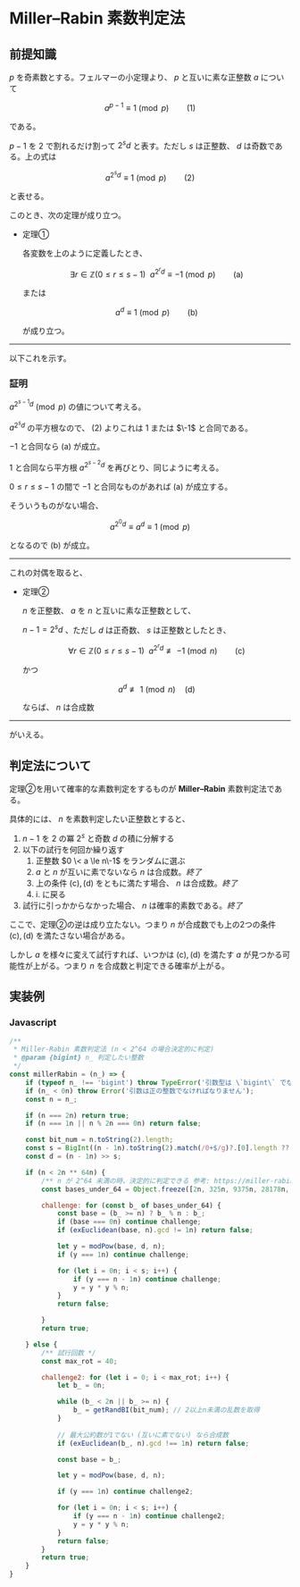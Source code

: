 # Miller&ndash;Rabin 素数判定法

## 前提知識

$p$ を奇素数とする。フェルマーの小定理より、 $p$ と互いに素な正整数 $a$ について

$$a^{p-1} \equiv 1 \pmod p \qquad (1)$$

である。

$p-1$ を $2$ で割れるだけ割って $2^{s} d$ と表す。ただし $s$ は正整数、 $d$ は奇数である。上の式は

$$a^{2^s d} \equiv 1 \pmod p \qquad (2)$$

と表せる。

このとき、次の定理が成り立つ。


- 定理①

  各変数を上のように定義したとき、
  
  $$\exists r\in ℤ(0 \le r \le s-1) \ \ a^{2^r d} \equiv {-1} \pmod p \qquad \mathrm{(a)}$$
  
  または
  
  $$a^d \equiv 1 \pmod p \qquad \mathrm{(b)}$$
  
  が成り立つ。

----

以下これを示す。


### 証明

$a^{2^{s-1} d} \pmod p$ の値について考える。

$a^{2^s d}$ の平方根なので、 $(2)$ よりこれは $1$ または $\-1$ と合同である。

$-1$ と合同なら $\mathrm{(a)}$ が成立。

$1$ と合同なら平方根 $a^{2^{s-2} d}$ を再びとり、同じように考える。

$0 \le r \le s-1$ の間で $-1$ と合同なものがあれば $\mathrm{(a)}$ が成立する。

そういうものがない場合、

$$a^{2^0 d} \equiv a^d \equiv 1 \pmod p$$

となるので $\mathrm{(b)}$ が成立。

----

これの対偶を取ると、


- 定理②

  $n$ を正整数、 $a$ を $n$ と互いに素な正整数として、
  
  $n-1 = 2^{s} d$ 、ただし $d$ は正奇数、 $s$ は正整数としたとき、
  
  $$\forall r \in ℤ(0 ≤ r ≤ s-1)\ \ a^{2^r d} \not\equiv {-1} \pmod n \qquad \mathrm{(c)}$$
  
  かつ
  
  $$a^d \not\equiv 1 \pmod n \quad \mathrm{(d)}$$
  
  ならば、 $n$ は合成数

----

がいえる。

## 判定法について

定理②を用いて確率的な素数判定をするものが **Miller&ndash;Rabin** 素数判定法である。

具体的には、 $n$ を素数判定したい正整数とすると、

1. $n-1$ を $2$ の冪 $2^s$ と奇数 $d$ の積に分解する
2. 以下の試行を何回か繰り返す
    1. 正整数 $0 \< a \le n\-1$ をランダムに選ぶ
    2. $a$ と $n$ が互いに素でないなら $n$ は合成数。*終了*
    3. 上の条件 $\mathrm{(c)}, \mathrm{(d)}$ をともに満たす場合、 $n$ は合成数。*終了*
    4. i\. に戻る
3. 試行に引っかからなかった場合、 $n$ は確率的素数である。*終了*

ここで、定理②の逆は成り立たない。つまり $n$ が合成数でも上の2つの条件 $\mathrm{(c)}, \mathrm{(d)}$ を満たさない場合がある。

しかし $a$ を様々に変えて試行すれば、いつかは $\mathrm{(c)}, \mathrm{(d)}$ を満たす $a$ が見つかる可能性が上がる。つまり $n$ を合成数と判定できる確率が上がる。


## 実装例

### Javascript

```js
/**
 * Miller-Rabin 素数判定法 (n < 2^64 の場合決定的に判定)
 * @param {bigint} n_ 判定したい整数
 */
const millerRabin = (n_) => {
    if (typeof n_ !== 'bigint') throw TypeError('引数型は \`bigint\` でなければなりません');
    if (n_ < 0n) throw Error('引数は正の整数でなければなりません');
    const n = n_;

    if (n === 2n) return true;
    if (n === 1n || n % 2n === 0n) return false;

    const bit_num = n.toString(2).length;
    const s = BigInt((n - 1n).toString(2).match(/0+$/g)?.[0].length ?? 0);
    const d = (n - 1n) >> s;

    if (n < 2n ** 64n) {
        /** n が 2^64 未満の時、決定的に判定できる 参考: https://miller-rabin.appspot.com/#bases7 */
        const bases_under_64 = Object.freeze([2n, 325n, 9375n, 28178n, 450775n, 9780504n, 1795265022n]);

        challenge: for (const b_ of bases_under_64) {
            const base = (b_ >= n) ? b_ % n : b_;
            if (base === 0n) continue challenge;
            if (exEuclidean(base, n).gcd != 1n) return false;

            let y = modPow(base, d, n);
            if (y === 1n) continue challenge;

            for (let i = 0n; i < s; i++) {
                if (y === n - 1n) continue challenge;
                y = y * y % n;
            }
            return false;

        }
        return true;

    } else {
        /** 試行回数 */
        const max_rot = 40;

        challenge2: for (let i = 0; i < max_rot; i++) {
            let b_ = 0n;

            while (b_ < 2n || b_ >= n) {
                b_ = getRandBI(bit_num); // 2以上n未満の乱数を取得
            }
            
            // 最大公約数が1でない (互いに素でない) なら合成数
            if (exEuclidean(b_, n).gcd !== 1n) return false;

            const base = b_;

            let y = modPow(base, d, n);

            if (y === 1n) continue challenge2;

            for (let i = 0n; i < s; i++) {
                if (y === n - 1n) continue challenge2;
                y = y * y % n;
            }
            return false;
        }
        return true;
    }
}
```
